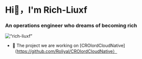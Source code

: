 <h1 align=“center”>Hi👋，I'm Rich-Liuxf</h1>
<h3 align=“center”>An operations engineer who dreams of becoming rich</h3>

<p align=“left”> <img src=“https://komarev.com/ghpvc/?username=rich-liuxf&label=Profile%20views&color=0e75b6&style=flat” alt=“rich-liuxf” /> </p>

- 👯 The project we are working on [CROlordCloudNative]（https://github.com/Roliyal/CROlordCloudNative）


